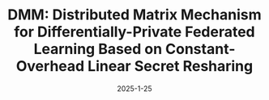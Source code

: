 ---
title: "DMM: Distributed Matrix Mechanism for Differentially-Private Federated Learning Based on Constant-Overhead Linear Secret Resharing"
authors: Alexander Bienstock, Ujjwal Kumar, and Antigoni Polychroniadou
collection: publications
category: 2025
#permalink: 
excerpt: #'This paper is about the number 1. The number 2 is left for future work.'
date: 2025-1-25
venue: "ICML 2025"
workshops: "Crypto PPML 2024, NeurIPS FL@FM 2024, and NeurIPS AIM-FM 2024"
slidesurl: #'http://academicpages.github.io/files/slides1.pdf'
paperurl: 'https://eprint.iacr.org/2024/1665.pdf'
citation: #'Your Name, You. (2009). &quot;Paper Title Number 1.&quot; <i>Journal 1</i>. 1(1).'
---